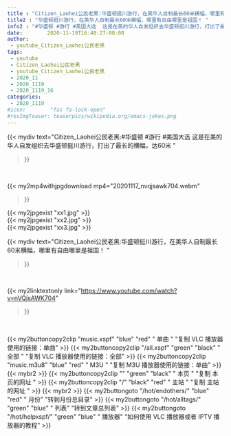 ```yaml
---
title : "Citizen_Laohei公民老黑:华盛顿挺川游行，在美华人自制最长60米横幅，哪里有自由哪里是祖国！ "
title2 : "华盛顿挺川游行，在美华人自制最长60米横幅，哪里有自由哪里是祖国！ "
info2 : "#华盛顿 #游行 #美国大选  这是在美的华人自发组织去华盛顿挺川游行，打出了最长的横幅，达60米 "
date:        2020-11-19T16:40:27-08:00
author:
 - youtube_Citizen_Laohei公民老黑
tags:
 - youtube
 - Citizen_Laohei公民老黑
 - youtube_Citizen_Laohei公民老黑
 - 2020_11
 - 2020_1119
 - 2020_1119_16
categories:
 - 2020_1119
#icon:        "fas fa-lock-open"
#resImgTeaser: teaserpics/wikipedia.org/emacs-jokes.png
---
```


{{< mydiv text="Citizen_Laohei公民老黑:#华盛顿 #游行 #美国大选  这是在美的华人自发组织去华盛顿挺川游行，打出了最长的横幅，达60米 "
>}}
<br>


{{< my2mp4withjpgdownload mp4="20201117_nvqjsawk704.webm"
>}}

{{< my2jpgexist "xx1.jpg" >}}<br>
{{< my2jpgexist "xx2.jpg" >}}<br>
{{< my2jpgexist "xx3.jpg" >}}<br>



{{< mydiv text="Citizen_Laohei公民老黑:华盛顿挺川游行，在美华人自制最长60米横幅，哪里有自由哪里是祖国！ "
>}}
<br>

{{< my2linktextonly link="https://www.youtube.com/watch?v=nVQjsAWK704"
>}}


<br>

{{< my2buttoncopy2clip "music.xspf"        "blue"   "red"    " 单曲 "  "复制 VLC 播放器使用的链接：单曲" >}} {{< my2buttoncopy2clip "/all.xspf"         "green"  "black"  " 全部 "  "复制 VLC 播放器使用的链接：全部" >}} {{< my2buttoncopy2clip "music.m3u8"        "blue"   "red"    " M3U  "    "复制 M3U 播放器使用的链接：单曲" >}} {{< mybr2 >}} {{< my2buttoncopy2clip ""                  "green"  "black"  " 本页 "    "复制 本页的网址 " >}} {{< my2buttoncopy2clip "/"                 "black"  "red"    " 主站 "    "复制 主站的网址 " >}} {{< mybr2 >}} {{< my2buttongoto      "/hot/endothers/"   "blue"   "red"    " 月份"   "转到月份总目录" >}} {{< my2buttongoto      "/hot/alltags/"     "green"  "blue"   " 列表"   "转到文章总列表" >}} {{< my2buttongoto      "/hot/helpxspf/"    "green"  "blue"   " 播放器" "如何使用 VLC 播放器或者 IPTV 播放器的教程" >}} 
